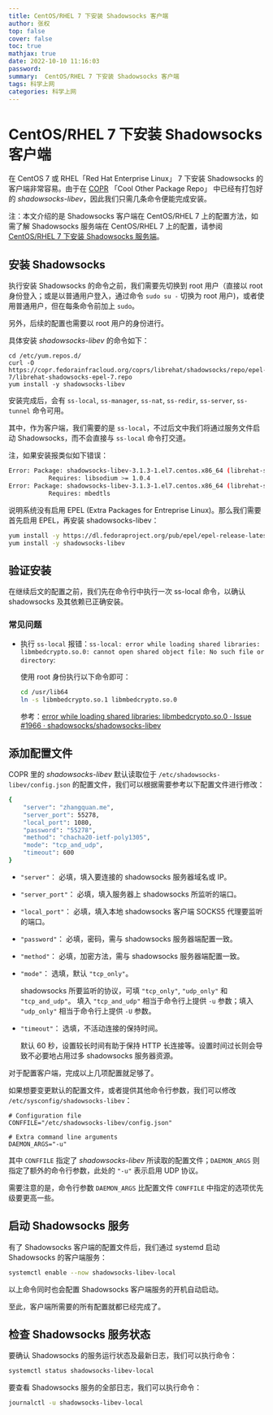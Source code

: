 ```yaml
---
title: CentOS/RHEL 7 下安装 Shadowsocks 客户端
author: 张权
top: false
cover: false
toc: true
mathjax: true
date: 2022-10-10 11:16:03
password:
summary:  CentOS/RHEL 7 下安装 Shadowsocks 客户端
tags: 科学上网
categories: 科学上网
---
```

# CentOS/RHEL 7 下安装 Shadowsocks 客户端

在 CentOS 7 或 RHEL「Red Hat Enterprise Linux」 7 下安装 Shadowsocks 的客户端非常容易。由于在 [COPR](https://copr.fedorainfracloud.org/coprs/librehat/shadowsocks/) 「Cool Other Package Repo」 中已经有打包好的 *shadowsocks-libev*，因此我们只需几条命令便能完成安装。

注：本文介绍的是 Shadowsocks 客户端在 CentOS/RHEL 7 上的配置方法，如需了解 Shadowsocks 服务端在 CentOS/RHEL 7 上的配置，请参阅 [CentOS/RHEL 7 下安装 Shadowsocks 服务端](https://zhangquan.me/2022/10/09/centos-rhel-7-xia-an-zhuang-shadowsocks-fu-wu-duan/)。

## 安装 Shadowsocks

执行安装 Shadowsocks 的命令之前，我们需要先切换到 root 用户（直接以 root 身份登入；或是以普通用户登入，通过命令 `sudo su -` 切换为 root 用户)，或者使用普通用户，但在每条命令前加上 `sudo`。

另外，后续的配置也需要以 root 用户的身份进行。

具体安装 *shadowsocks-libev* 的命令如下：

``` shell
cd /etc/yum.repos.d/
curl -O https://copr.fedorainfracloud.org/coprs/librehat/shadowsocks/repo/epel-7/librehat-shadowsocks-epel-7.repo
yum install -y shadowsocks-libev
```

安装完成后，会有 `ss-local`, `ss-manager`, `ss-nat`, `ss-redir`, `ss-server`, `ss-tunnel` 命令可用。

其中，作为客户端，我们需要的是 `ss-local`，不过后文中我们将通过服务文件启动 Shadowsocks，而不会直接与 `ss-local` 命令打交道。

注，如果安装报类似如下错误：

```bash
Error: Package: shadowsocks-libev-3.1.3-1.el7.centos.x86_64 (librehat-shadowsocks)
           Requires: libsodium >= 1.0.4
Error: Package: shadowsocks-libev-3.1.3-1.el7.centos.x86_64 (librehat-shadowsocks)
           Requires: mbedtls
```

说明系统没有启用 EPEL (Extra Packages for Entreprise Linux)。那么我们需要首先启用 EPEL，再安装 shadowsocks-libev：

```bash
yum install -y https://dl.fedoraproject.org/pub/epel/epel-release-latest-7.noarch.rpm
yum install -y shadowsocks-libev
```

## 验证安装

在继续后文的配置之前，我们先在命令行中执行一次 ss-local 命令，以确认 shadowsocks 及其依赖已正确安装。


### 常见问题

- 执行 `ss-local` 报错：`ss-local: error while loading shared libraries: libmbedcrypto.so.0: cannot open shared object file: No such file or directory`:

  使用 root 身份执行以下命令即可：

  ```bash
  cd /usr/lib64
  ln -s libmbedcrypto.so.1 libmbedcrypto.so.0
  ```

  参考：[error while loading shared libraries: libmbedcrypto.so.0 · Issue #1966 · shadowsocks/shadowsocks-libev](https://github.com/shadowsocks/shadowsocks-libev/issues/1966)

## 添加配置文件

COPR 里的 *shadowsocks-libev* 默认读取位于 `/etc/shadowsocks-libev/config.json` 的配置文件，我们可以根据需要参考以下配置文件进行修改：

```bash
{
	"server": "zhangquan.me",
	"server_port": 55278,
	"local_port": 1080,
	"password": "55278",
	"method": "chacha20-ietf-poly1305",
	"mode": "tcp_and_udp",
	"timeout": 600
}
```

- `"server"`： 必填，填入要连接的 shadowsocks 服务器域名或 IP。

- `"server_port"`： 必填，填入服务器上 shadowsocks 所监听的端口。

- `"local_port"`： 必填，填入本地 shadowsocks 客户端 SOCKS5 代理要监听的端口。

- `"password"`： 必填，密码，需与 shadowsocks 服务器端配置一致。

- `"method"`： 必填，加密方法，需与 shadowsocks 服务器端配置一致。

- `"mode"`： 选填，默认 `"tcp_only"`。

  shadowsocks 所要监听的协议，可填 `"tcp_only"`, `"udp_only"` 和 `"tcp_and_udp"`。
  填入 `"tcp_and_udp"` 相当于命令行上提供 `-u` 参数；填入 `"udp_only"` 相当于命令行上提供 `-U` 参数。

- `"timeout"`： 选填，不活动连接的保持时间。

  默认 60 秒，设置较长时间有助于保持 HTTP 长连接等。设置时间过长则会导致不必要地占用过多 shadowsocks 服务器资源。

对于配置客户端，完成以上几项配置就足够了。

如果想要变更默认的配置文件，或者提供其他命令行参数，我们可以修改 `/etc/sysconfig/shadowsocks-libev`：

```
# Configuration file
CONFFILE="/etc/shadowsocks-libev/config.json"

# Extra command line arguments
DAEMON_ARGS="-u"
```

其中 `CONFFILE` 指定了 *shadowsocks-libev* 所读取的配置文件；`DAEMON_ARGS` 则指定了额外的命令行参数，此处的 `"-u"` 表示启用 UDP 协议。

需要注意的是，命令行参数 `DAEMON_ARGS` 比配置文件 `CONFFILE` 中指定的选项优先级要更高一些。

## 启动 Shadowsocks 服务

有了 Shadowsocks 客户端的配置文件后，我们通过 systemd 启动 Shadowsocks 的客户端服务：

```bash
systemctl enable --now shadowsocks-libev-local
```

以上命令同时也会配置 Shadowsocks 客户端服务的开机自动启动。

至此，客户端所需要的所有配置就都已经完成了。

## 检查 Shadowsocks 服务状态

要确认 Shadowsocks 的服务运行状态及最新日志，我们可以执行命令：

```bash
systemctl status shadowsocks-libev-local
```

要查看 Shadowsocks 服务的全部日志，我们可以执行命令：

```bash
journalctl -u shadowsocks-libev-local
```